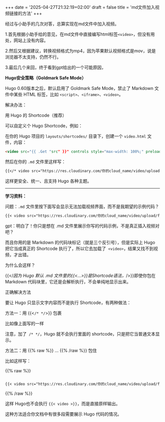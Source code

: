 +++
date = '2025-04-27T21:32:19+02:00'
draft = false
title = 'md文件加入视频链接的方法'
+++

经过与小助手的几次对答，总算实现在md文件中加入视频。

1.首先根据小助手给的意见，在md文件中直接编写html标签`<video>`，但没有用处，网站上没有内容。

2.然后又根据建议，转换视频格式为mp4，因为苹果默认视频格式是mov，说是浏览器不太支持，仍然不行。

3.最后几个来回，终于看到gpt给出的一个可能原因，

**Hugo安全策略（Goldmark Safe Mode）**

Hugo 0.60版本之后，默认启用了 Goldmark Safe Mode，禁止了 Markdown 文件中某些 HTML 标签，比如 `<script>`、`<iframe>`、`<video>`。

解决办法：

用 Hugo 的 Shortcode（推荐）

可以自定义个 Hugo Shortcode，例如：

在你的 Hugo 项目的 `layouts/shortcodes/` 目录下，创建一个 `video.html` 文件，内容：

``` html
<video src="{{ .Get "src" }}" controls style="max-width: 100%;" preload="metadata"></video>
```

然后在你的 `.md` 文件里这样写：

``` markdown
{{</* video src="https://res.cloudinary.com/你的cloud_name/video/upload/f_auto,q_auto/你的public_id" */>}}
```

这样更安全、统一、且支持 Hugo 各种主题。

---
**学习资料：**

问题：`.md` 文件里按下面写会显示无法加载视频界面，而不是我期望的示例代码？

``` markdown
{{< video src="https://res.cloudinary.com/你的cloud_name/video/upload/f_auto,q_auto/你的public_id" >}}
```

gpt：明白了！你只是想在 .md 文件里展示你写的代码示例，不是真正插入视频对吧？

而且你用的是 Markdown 的代码块标记（就是三个反引号），但是实际上 Hugo 把它当成真正的 Shortcode 执行了，所以它去加载了` <video>`，结果又找不到视频，才出错。

为什么会这样？

{{</*因为 Hugo 默认 .md 文件里的{{<...>}}是Shortcode语法，*/>}}即使你包在 Markdown 代码块里，它还是会解析执行，不会单纯地显示出来。

正确解决方法

要让 Hugo 只显示文字内容而不是执行 Shortcode，有两种做法：

方法一：用 {{<`/* */`>}} 包裹

比如像上面写的一样

注意，加了` /* */`，Hugo 就不会执行里面的 shortcode，只是把它当普通文本显示。

方法二：用 {{% raw %}} ... {{% /raw %}} 包住

比如这样写：

{{% raw %}}
```markdown

{{< video src="https://res.cloudinary.com/你的cloud_name/video/upload/f_auto,q_auto/你的public_id" >}}
```
{{% /raw %}}

这样 Hugo也不会执行 `{{< video >}}`，而是直接原样输出。

这种方法适合你文档中有很多段需要展示 Hugo 代码的情况。
